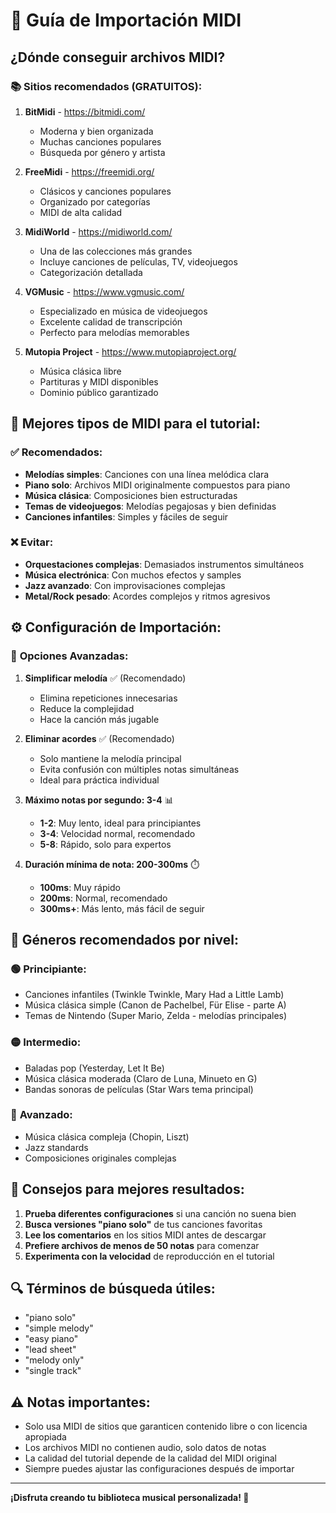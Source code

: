 # 🎵 Guía de Importación MIDI

## ¿Dónde conseguir archivos MIDI?

### 📚 Sitios recomendados (GRATUITOS):

1. **BitMidi** - https://bitmidi.com/
   - Moderna y bien organizada
   - Muchas canciones populares
   - Búsqueda por género y artista

2. **FreeMidi** - https://freemidi.org/
   - Clásicos y canciones populares
   - Organizado por categorías
   - MIDI de alta calidad

3. **MidiWorld** - https://midiworld.com/
   - Una de las colecciones más grandes
   - Incluye canciones de películas, TV, videojuegos
   - Categorización detallada

4. **VGMusic** - https://www.vgmusic.com/
   - Especializado en música de videojuegos
   - Excelente calidad de transcripción
   - Perfecto para melodías memorables

5. **Mutopia Project** - https://www.mutopiaproject.org/
   - Música clásica libre
   - Partituras y MIDI disponibles
   - Dominio público garantizado

## 🎯 Mejores tipos de MIDI para el tutorial:

### ✅ **Recomendados:**
- **Melodías simples**: Canciones con una línea melódica clara
- **Piano solo**: Archivos MIDI originalmente compuestos para piano
- **Música clásica**: Composiciones bien estructuradas
- **Temas de videojuegos**: Melodías pegajosas y bien definidas
- **Canciones infantiles**: Simples y fáciles de seguir

### ❌ **Evitar:**
- **Orquestaciones complejas**: Demasiados instrumentos simultáneos
- **Música electrónica**: Con muchos efectos y samples
- **Jazz avanzado**: Con improvisaciones complejas
- **Metal/Rock pesado**: Acordes complejos y ritmos agresivos

## ⚙️ Configuración de Importación:

### 🔧 **Opciones Avanzadas:**

1. **Simplificar melodía** ✅ (Recomendado)
   - Elimina repeticiones innecesarias
   - Reduce la complejidad
   - Hace la canción más jugable

2. **Eliminar acordes** ✅ (Recomendado)
   - Solo mantiene la melodía principal
   - Evita confusión con múltiples notas simultáneas
   - Ideal para práctica individual

3. **Máximo notas por segundo: 3-4** 📊
   - **1-2**: Muy lento, ideal para principiantes
   - **3-4**: Velocidad normal, recomendado
   - **5-8**: Rápido, solo para expertos

4. **Duración mínima de nota: 200-300ms** ⏱️
   - **100ms**: Muy rápido
   - **200ms**: Normal, recomendado
   - **300ms+**: Más lento, más fácil de seguir

## 🎼 Géneros recomendados por nivel:

### 🟢 **Principiante:**
- Canciones infantiles (Twinkle Twinkle, Mary Had a Little Lamb)
- Música clásica simple (Canon de Pachelbel, Für Elise - parte A)
- Temas de Nintendo (Super Mario, Zelda - melodías principales)

### 🟡 **Intermedio:**
- Baladas pop (Yesterday, Let It Be)
- Música clásica moderada (Claro de Luna, Minueto en G)
- Bandas sonoras de películas (Star Wars tema principal)

### 🔴 **Avanzado:**
- Música clásica compleja (Chopin, Liszt)
- Jazz standards
- Composiciones originales complejas

## 🚀 Consejos para mejores resultados:

1. **Prueba diferentes configuraciones** si una canción no suena bien
2. **Busca versiones "piano solo"** de tus canciones favoritas
3. **Lee los comentarios** en los sitios MIDI antes de descargar
4. **Prefiere archivos de menos de 50 notas** para comenzar
5. **Experimenta con la velocidad** de reproducción en el tutorial

## 🔍 Términos de búsqueda útiles:

- "piano solo"
- "simple melody"
- "easy piano"
- "lead sheet"
- "melody only"
- "single track"

## ⚠️ Notas importantes:

- Solo usa MIDI de sitios que garanticen contenido libre o con licencia apropiada
- Los archivos MIDI no contienen audio, solo datos de notas
- La calidad del tutorial depende de la calidad del MIDI original
- Siempre puedes ajustar las configuraciones después de importar

---

**¡Disfruta creando tu biblioteca musical personalizada! 🎹**
